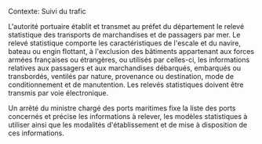 Contexte: Suivi du trafic

L'autorité portuaire établit et transmet au préfet du département le relevé statistique des transports de marchandises et de passagers par mer. Le relevé statistique comporte les caractéristiques de l'escale et du navire, bateau ou engin flottant, à l'exclusion des bâtiments appartenant aux forces armées françaises ou étrangères, ou utilisés par celles-ci, les informations relatives aux passagers et aux marchandises débarqués, embarqués ou transbordés, ventilés par nature, provenance ou destination, mode de conditionnement et de manutention. Les relevés statistiques doivent être transmis par voie électronique.

Un arrêté du ministre chargé des ports maritimes fixe la liste des ports concernés et précise les informations à relever, les modèles statistiques à utiliser ainsi que les modalités d'établissement et de mise à disposition de ces informations.